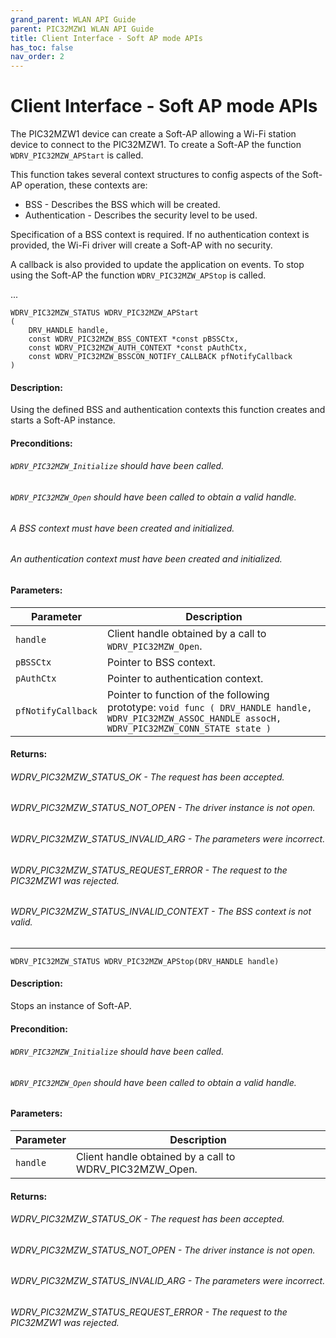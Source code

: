 ```yaml
---
grand_parent: WLAN API Guide
parent: PIC32MZW1 WLAN API Guide
title: Client Interface - Soft AP mode APIs
has_toc: false
nav_order: 2
---
```


# Client Interface - Soft AP mode APIs

The PIC32MZW1 device can create a Soft-AP allowing a Wi-Fi station device to connect to the PIC32MZW1.
To create a Soft-AP the function ```WDRV_PIC32MZW_APStart``` is called.

This function takes several context structures to config aspects of the Soft-AP operation, these contexts are:
-	BSS		- Describes the BSS which will be created.
-	Authentication	- Describes the security level to be used.

Specification of a BSS context is required. If no authentication context is provided, the Wi-Fi driver will create a Soft-AP with no security.

A callback is also provided to update the application on events.
To stop using the Soft-AP the function ```WDRV_PIC32MZW_APStop``` is called.

...

```
WDRV_PIC32MZW_STATUS WDRV_PIC32MZW_APStart
(
    DRV_HANDLE handle,
    const WDRV_PIC32MZW_BSS_CONTEXT *const pBSSCtx,
    const WDRV_PIC32MZW_AUTH_CONTEXT *const pAuthCtx,
    const WDRV_PIC32MZW_BSSCON_NOTIFY_CALLBACK pfNotifyCallback
)
```
#### Description:
Using the defined BSS and authentication contexts this function creates and starts a Soft-AP instance.

#### Preconditions:

###### ```WDRV_PIC32MZW_Initialize``` should have been called.
###### ```WDRV_PIC32MZW_Open``` should have been called to obtain a valid handle.
###### A BSS context must have been created and initialized.
###### An authentication context must have been created and initialized.

#### Parameters:

|	Parameter			 | 						Description								|
-------------------------|--------------------------------------------------------------|
| ```handle``` | Client handle obtained by a call to ```WDRV_PIC32MZW_Open```. |
| ```pBSSCtx``` |	Pointer to BSS context. |
| ```pAuthCtx``` | Pointer to authentication context. |
| ```pfNotifyCallback``` | Pointer to function of the following prototype:  ```void func ( DRV_HANDLE handle, WDRV_PIC32MZW_ASSOC_HANDLE assocH, WDRV_PIC32MZW_CONN_STATE state )``` |

#### Returns:

###### WDRV_PIC32MZW_STATUS_OK			- The request has been accepted.
###### WDRV_PIC32MZW_STATUS_NOT_OPEN		- The driver instance is not open.
###### WDRV_PIC32MZW_STATUS_INVALID_ARG		- The parameters were incorrect.
###### WDRV_PIC32MZW_STATUS_REQUEST_ERROR	- The request to the PIC32MZW1 was rejected.
###### WDRV_PIC32MZW_STATUS_INVALID_CONTEXT	- The BSS context is not valid.

-------------------------------------------------------------------------------------------------------------

```WDRV_PIC32MZW_STATUS WDRV_PIC32MZW_APStop(DRV_HANDLE handle)```

#### Description:

Stops an instance of Soft-AP.

#### Precondition:

###### ```WDRV_PIC32MZW_Initialize``` should have been called.
###### ```WDRV_PIC32MZW_Open``` should have been called to obtain a valid handle.

#### Parameters:

|	Parameter			 | 						Description								|
-------------------------|--------------------------------------------------------------|
|```handle```  |	Client handle obtained by a call to WDRV_PIC32MZW_Open. |

#### Returns:

###### WDRV_PIC32MZW_STATUS_OK			- The request has been accepted.
###### WDRV_PIC32MZW_STATUS_NOT_OPEN		- The driver instance is not open.
###### WDRV_PIC32MZW_STATUS_INVALID_ARG		- The parameters were incorrect.
###### WDRV_PIC32MZW_STATUS_REQUEST_ERROR	- The request to the PIC32MZW1 was rejected.
 
